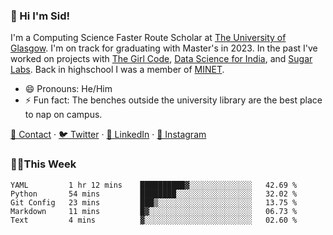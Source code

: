 ### 👋 Hi I'm Sid!
I'm a Computing Science Faster Route Scholar at [The University of Glasgow](https://gla.ac.uk). I'm on track for graduating with Master's in 2023. In the past I've worked on projects with [The Girl Code](https://thegirlcode.co/), [Data Science for India](), and [Sugar Labs](https://sugarlabs.org/). Back in highschool I was a member of [MINET](https://minet.co/). 

- 😄 Pronouns: He/Him
- ⚡ Fun fact: The benches outside the university library are the best place to nap on campus.

[📇 Contact](https://sid.gg/) · [🐦 Twitter](https://twitter.com/scholaronroad) · [👔 LinkedIn](https://linkedin.com/in/sidhant-bhavnani) · [📸 Instagram](https://www.instagram.com/bhavnani.pvt/) 

### 👨‍💻This Week
<!--START_SECTION:waka-->
```text
YAML         1 hr 12 mins    ██████████▓░░░░░░░░░░░░░░   42.69 % 
Python       54 mins         ████████░░░░░░░░░░░░░░░░░   32.02 % 
Git Config   23 mins         ███▒░░░░░░░░░░░░░░░░░░░░░   13.75 % 
Markdown     11 mins         █▓░░░░░░░░░░░░░░░░░░░░░░░   06.73 % 
Text         4 mins          ▓░░░░░░░░░░░░░░░░░░░░░░░░   02.60 % 
```
<!--END_SECTION:waka-->
